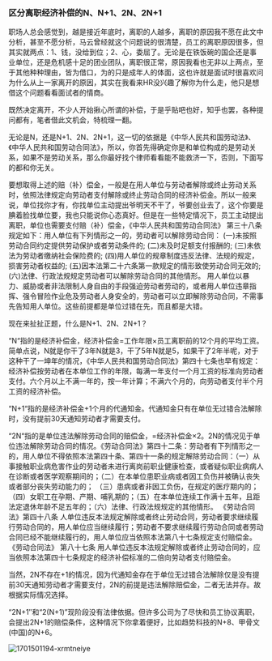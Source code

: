 ### 区分离职经济补偿的N、N+1、2N、2N+1

职场人总会感觉到，越是接近年底时，离职的人越多，离职的原因我不愿在此文中分析，甚至不愿分析，马云曾经就这个问题说的很清楚，员工的离职原因很多，但其实就两点：1、钱，没给到位；2、心，委屈了。无论是在铁饭碗的国企还是事业单位，还是危机感十足的团业团队，离职很正常，原因我看也无非以上两点，至于其他种种理由，皆为借口，为的只是成年人的体面，这也许就是面试时很喜欢问为什么从上一家离开的原因，其实在我看来HR没兴趣了解你为什么走，他只是想借这个问题看看面试者的情商。

既然决定离开，不少人开始揪心所谓的补偿，于是乎贴吧也好，知乎也罢，各种提问都有，笔者借此文机会，特梳理一翻。

无论是N，还是N+1、2N、2N+1，这一切的依据是《中华人民共和国劳动法》、《中华人民共和国劳动合同法》，所以，你首先得确定你是和单位构成的是劳动关系，如果不是劳动关系，那么你最好找个律师看看能不能救济一下，否则，下面写的都和你无关。

要想取得上述的赔（补）偿金，一般是在用人单位与劳动者解除或终止劳动关系时，依照法律规定向劳动者支付解除或终止劳动合同的经济补偿金。所以一般来说，单位找你才有，你找单位主动提出爷明天不干了，爷要创业去了，这个你要是腆着脸找单位要，我也只能说你心态真好。但是在一些特定情况下，员工主动提出离职，单位也需要支付赔（补）偿金，《中华人民共和国劳动合同法》 第三十八条规定如下：用人单位有下列情形之一的，劳动者可以解除劳动合同： (一)未按照劳动合同约定提供劳动保护或者劳动条件的; (二)未及时足额支付报酬的; (三)未依法为劳动者缴纳社会保险费的; (四)用人单位的规章制度违反法律、法规的规定，损害劳动者权益的; (五)因本法第二十六条第一款规定的情形致使劳动合同无效的; (六)法律、行政法规规定劳动者可以解除劳动合同的其他情形。 用人单位以暴力、威胁或者非法限制人身自由的手段强迫劳动者劳动的，或者用人单位违章指挥、强令冒险作业危及劳动者人身安全的，劳动者可以立即解除劳动合同，不需事先告知用人单位。这些前提都是单位过错在先，而且都是大错。

现在来扯扯正题，什么是N+1、2N、2N+1？

“N“指的是经济补偿金，经济补偿金=工作年限×员工离职前的12个月的平均工资。简单点说，N就是你干了3年N就是3，干了5年N就是5，如果干了2年半呢，对于这种干了一坤年的情况，《中华人民共和国劳动合同法》第四十七条也早有规定：经济补偿按劳动者在本单位工作的年限，每满一年支付一个月工资的标准向劳动者支付。六个月以上不满一年的，按一年计算；不满六个月的，向劳动者支付半个月工资的经济补偿。

“N+1“指的是经济补偿金+1个月的代通知金。代通知金只有在单位无过错合法解除时，没有提前30天通知劳动者才需要支付。

“2N“指的是单位违法解除劳动合同的赔偿金，=经济补偿金×2。2N的情况见于单位违法解除劳动合同的情况。《劳动合同法》第四十二条：劳动者有下列情形之一的，用人单位不得依照本法第四十条、第四十一条的规定解除劳动合同：（一）从事接触职业病危害作业的劳动者未进行离岗前职业健康检查，或者疑似职业病病人在诊断或者医学观察期间的；（二）在本单位患职业病或者因工负伤并被确认丧失或者部分丧失劳动能力的； （三）患病或者非因工负伤，在规定的医疗期内的；（四）女职工在孕期、产期、哺乳期的；（五）在本单位连续工作满十五年，且距法定退休年龄不足五年的；（六）法律、行政法规规定的其他情形。 《劳动合同法》第四十八条 人单位违反本法规定解除或者终止劳动合同，劳动者要求继续履行劳动合同的，用人单位应当继续履行；劳动者不要求继续履行劳动合同或者劳动合同已经不能继续履行的，用人单位应当依照本法第八十七条规定支付赔偿金。 《劳动合同法》 第八十七条 用人单位违反本法规定解除或者终止劳动合同的，应当依照本法第四十七条规定的经济补偿标准的二倍向劳动者支付赔偿金。

当然，2N不存在+1的情况，因为代通知金存在于单位无过错合法解除仅是没有提前30天通知劳动者才需要支付，2N的前提是违法解除赔偿金，二者无法并存。故根据实际情况选择。

“2N+1″和“2(N+1)”现阶段没有法律依据。但许多公司为了尽快和员工协议离职，会提出2N+1的赔偿条件，这种情况下你拿着便好，比如趋势科技的N+8、甲骨文(中国)的N+6。

![1701501194-xrmtneiye](https://github.com/falaw/falaw.github.io/assets/103633321/a9b8fdb7-480a-4e58-a95c-87ada5d76903)
